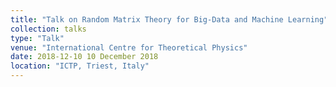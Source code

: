 ```yaml
---
title: "Talk on Random Matrix Theory for Big-Data and Machine Learning"
collection: talks
type: "Talk"
venue: "International Centre for Theoretical Physics"
date: 2018-12-10 10 December 2018
location: "ICTP, Triest, Italy"
---
```


